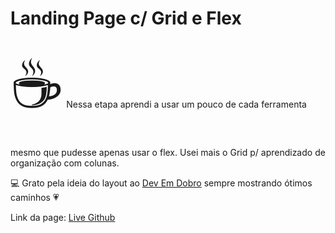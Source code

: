 # Landing Page c/ Grid e Flex
<span style='font-size:100px;'>&#9749;</span> Nessa etapa aprendi a usar um pouco de cada ferramenta mesmo que pudesse apenas usar o flex.
Usei mais o Grid p/ aprendizado de organização com colunas.

<span>&#128187;</span> Grato pela ideia do layout ao <a href="https://youtube.com/devemdobro">Dev Em Dobro</a> sempre mostrando ótimos caminhos <span> &#128151; </span>

Link da page: <a href=https://alexandremsantosjob.github.io/landing-page-grid-flex/> Live Github</a>
